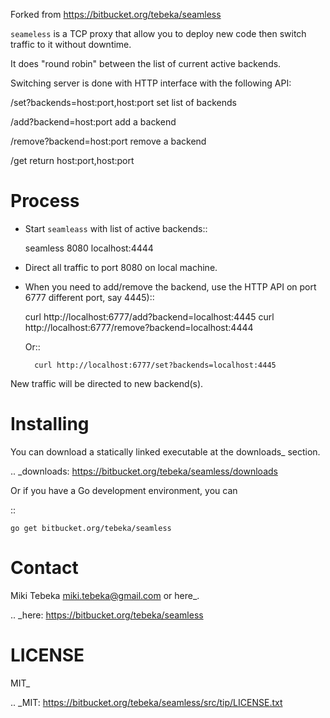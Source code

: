 Forked from https://bitbucket.org/tebeka/seamless

`seameless` is a TCP proxy that allow you to deploy new code then switch traffic
to it without downtime.

It does "round robin" between the list of current active backends.

Switching server is done with HTTP interface with the following API:

/set?backends=host:port,host:port
    set list of backends

/add?backend=host:port
    add a backend

/remove?backend=host:port
    remove a backend

/get
    return host:port,host:port

Process
=======
* Start `seamleass` with list of active backends::

    seamless 8080 localhost:4444
* Direct all traffic to port 8080 on local machine.
* When you need to add/remove the backend, use the HTTP API on port 6777
  different port, say 4445)::

    curl http://localhost:6777/add?backend=localhost:4445
    curl http://localhost:6777/remove?backend=localhost:4444

  Or::

        curl http://localhost:6777/set?backends=localhost:4445
    
New traffic will be directed to new backend(s).

Installing
==========
You can download a statically linked executable at the downloads_ section.

.. _downloads: https://bitbucket.org/tebeka/seamless/downloads

Or if you have a Go development environment, you can

::

    go get bitbucket.org/tebeka/seamless

Contact
=======
Miki Tebeka <miki.tebeka@gmail.com> or here_.

.. _here: https://bitbucket.org/tebeka/seamless


LICENSE
=======
MIT_

.. _MIT: https://bitbucket.org/tebeka/seamless/src/tip/LICENSE.txt

